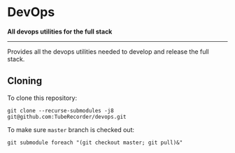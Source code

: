 # DevOps

**All devops utilities for the full stack**

---

Provides all the devops utilities needed to develop and release the full stack.

## Cloning

To clone this repository:

    git clone --recurse-submodules -j8 git@github.com:TubeRecorder/devops.git

To make sure `master` branch is checked out:

    git submodule foreach "(git checkout master; git pull)&"

